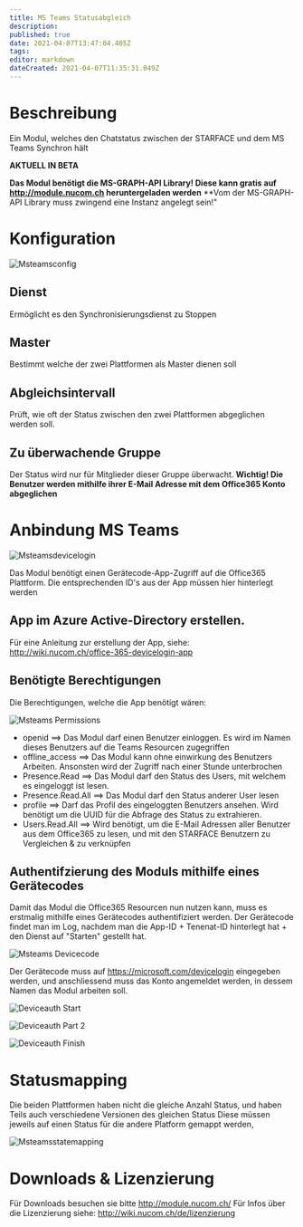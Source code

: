 ```yaml
---
title: MS Teams Statusabgleich
description: 
published: true
date: 2021-04-07T13:47:04.405Z
tags: 
editor: markdown
dateCreated: 2021-04-07T11:35:31.049Z
---
```


# Beschreibung
Ein Modul, welches den Chatstatus zwischen der STARFACE und dem MS Teams Synchron hält

**AKTUELL IN BETA**

**Das Modul benötigt die MS-GRAPH-API Library! Diese kann gratis auf http://module.nucom.ch heruntergeladen werden**
**Vom der MS-GRAPH-API Library muss zwingend eine Instanz angelegt sein!"
# Konfiguration
![Msteamsconfig](/uploads/msteams/msteamsconfig.png "Msteamsconfig")

## Dienst
Ermöglicht es den Synchronisierungsdienst zu Stoppen

## Master
Bestimmt welche der zwei Plattformen als Master dienen soll

## Abgleichsintervall

Prüft, wie oft der Status zwischen den zwei Plattformen abgeglichen werden soll.

## Zu überwachende Gruppe
Der Status wird nur für Mitglieder dieser Gruppe überwacht.
**Wichtig! Die Benutzer werden mithilfe ihrer E-Mail Adresse mit dem Office365 Konto abgeglichen**

# Anbindung MS Teams
![Msteamsdevicelogin](/uploads/msteams/msteamsdevicelogin.png "Msteamsdevicelogin")

Das Modul benötigt einen Gerätecode-App-Zugriff auf die Office365 Plattform. Die entsprechenden ID's aus der App müssen hier hinterlegt werden

## App im Azure Active-Directory erstellen.

Für eine Anleitung zur erstellung der App, siehe: http://wiki.nucom.ch/office-365-devicelogin-app

## Benötigte Berechtigungen
Die Berechtigungen, welche die App benötigt wären:

![Msteams Permissions](/uploads/msteams/msteams-permissions.png "Msteams Permissions")

* openid ==> Das Modul darf einen Benutzer einloggen. Es wird im Namen dieses Benutzers auf die Teams Resourcen zugegriffen
* offline_access ==> Das Modul kann ohne einwirkung des Benutzers Arbeiten. Ansonsten wird der Zugriff nach einer Stunde unterbrochen
* Presence.Read ==> Das Modul darf den Status des Users, mit welchem es eingeloggt ist lesen.
* Presence.Read.All ==> Das Modul darf den Status anderer User lesen
* profile ==> Darf das Profil des eingeloggten Benutzers ansehen. Wird benötigt um die UUID für die Abfrage des Status zu extrahieren.
* Users.Read.All ==> Wird benötigt, um die E-Mail Adressen aller Benutzer aus dem Office365 zu lesen, und mit den STARFACE Benutzern zu Vergleichen & zu verknüpfen

## Authentifzierung des Moduls mithilfe eines Gerätecodes
Damit das Modul die Office365 Resourcen nun nutzen kann, muss es erstmalig mithilfe eines Gerätecodes authentifiziert werden.
Der Gerätecode findet man im Log, nachdem man die App-ID + Tenenat-ID hinterlegt hat + den Dienst auf "Starten" gestellt hat.

![Msteams Devicecode](/uploads/msteams/msteams-devicecode.png "Msteams Devicecode")

Der Gerätecode muss auf https://microsoft.com/devicelogin eingegeben werden, und anschliessend muss das Konto angemeldet werden, in dessem Namen das Modul arbeiten soll.

![Deviceauth Start](/uploads/msteams/deviceauth-start.png "Deviceauth Start")

![Deviceauth Part 2](/uploads/msteams/deviceauth-part-2.png "Deviceauth Part 2")

![Deviceauth Finish](/uploads/msteams/deviceauth-finish.png "Deviceauth Finish")
# Statusmapping
Die beiden Plattformen haben nicht die gleiche Anzahl Status, und haben Teils auch verschiedene Versionen des gleichen Status
Diese müssen jeweils auf einen Status für die andere Platform gemappt werden,

![Msteamsstatemapping](/uploads/msteams/msteamsstatemapping.png "Msteamsstatemapping")
# Downloads & Lizenzierung
Für Downloads besuchen sie bitte http://module.nucom.ch/
Für Infos über die Lizenzierung siehe: http://wiki.nucom.ch/de/lizenzierung
